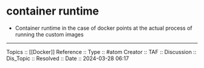 # container runtime

- Container runtime in the case of docker points at the actual process of running the custom images
---
Topics :: [[Docker]]
Reference ::
Type :: #atom
Creator ::
TAF ::
Discussion ::
Dis_Topic :: 
Resolved ::
Date :: 2024-03-28 06:17
